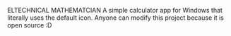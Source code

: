 ELTECHNICAL MATHEMATCIAN
A simple calculator app for Windows that literally uses the default icon.
Anyone can modify this project because it is open source :D
